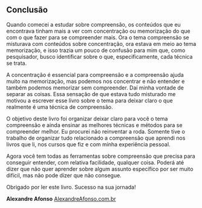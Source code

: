 ## Conclusão

Quando comecei a estudar sobre compreensão, os conteúdos que eu encontrava tinham mais a ver com concentração ou memorização do que com o que fazer para se compreender mais. Ora o tema compreensão se misturava com conteúdos sobre concentração, ora estava em meio ao tema memorização, e isso trazia um pouco de confusão para mim que, como pesquisador, busco identificar sobre o que, especificamente, cada técnica se trata.

A concentração é essencial para compreensão e a compreensão ajuda muito na memorização, mas podemos nos concentrar e não entender e também podemos memorizar sem compreender. Daí minha vontade de separar as coisas. Essa sensação de que estava tudo misturado me motivou a escrever esse livro sobre o tema para deixar claro o que realmente é uma técnica de compreensão. 

O objetivo deste livro foi organizar deixar claro para você o tema compreensão e ainda ensinar as melhores técnicas e métodos para se compreender melhor. Eu procurei não reinventar a roda. Somente tive o trabalho de organizar tudo relacionado a compreensão que aprendi nos livros que li, nos cursos que fiz e com minha experiência pessoal.

Agora você tem todas as ferramentas sobre compreensão que precisa para conseguir entender, com relativa facilidade, qualquer coisa. Poderá até dizer que não quer aprender sobre algum assunto específico por ser muito difícil, mas não pode dizer que não consegue.

Obrigado por ler este livro. Sucesso na sua jornada!

**Alexandre Afonso**
[AlexandreAfonso.com.br](http://alexandreafonso.com.br)
